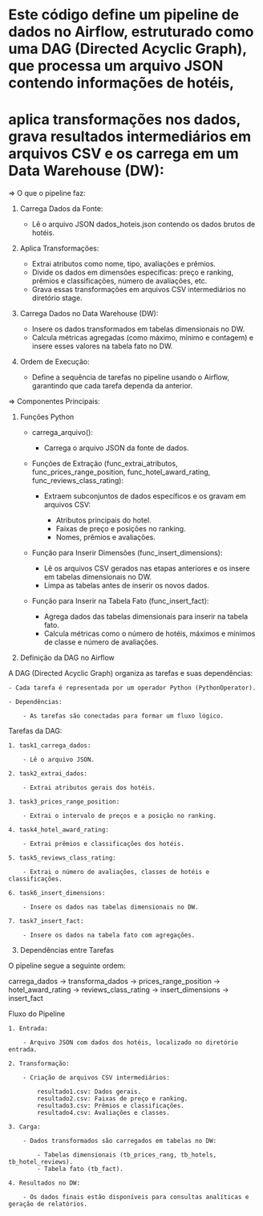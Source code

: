 

# Este código define um pipeline de dados no Airflow, estruturado como uma DAG (Directed Acyclic Graph), que processa um arquivo JSON contendo informações de hotéis, 
# aplica transformações nos dados, grava resultados intermediários em arquivos CSV e os carrega em um Data Warehouse (DW):


=> O que o pipeline faz:

1. Carrega Dados da Fonte:

	- Lê o arquivo JSON dados_hoteis.json contendo os dados brutos de hotéis.

2. Aplica Transformações:

	- Extrai atributos como nome, tipo, avaliações e prêmios.
	- Divide os dados em dimensões específicas: preço e ranking, prêmios e classificações, número de avaliações, etc.
	- Grava essas transformações em arquivos CSV intermediários no diretório stage.

3. Carrega Dados no Data Warehouse (DW):

	- Insere os dados transformados em tabelas dimensionais no DW.
	- Calcula métricas agregadas (como máximo, mínimo e contagem) e insere esses valores na tabela fato no DW.

4. Ordem de Execução:

	- Define a sequência de tarefas no pipeline usando o Airflow, garantindo que cada tarefa dependa da anterior.



=> Componentes Principais:

1. Funções Python

	- carrega_arquivo():

		- Carrega o arquivo JSON da fonte de dados.

	- Funções de Extração (func_extrai_atributos, func_prices_range_position, func_hotel_award_rating,   
	                       func_reviews_class_rating):

		- Extraem subconjuntos de dados específicos e os gravam em arquivos CSV:

			- Atributos principais do hotel.
			- Faixas de preço e posições no ranking.
			- Nomes, prêmios e avaliações.

	- Função para Inserir Dimensões (func_insert_dimensions):

		- Lê os arquivos CSV gerados nas etapas anteriores e os insere em tabelas dimensionais no DW.
		- Limpa as tabelas antes de inserir os novos dados.

	- Função para Inserir na Tabela Fato (func_insert_fact):

		- Agrega dados das tabelas dimensionais para inserir na tabela fato.
		- Calcula métricas como o número de hotéis, máximos e mínimos de classe e número de avaliações.



2. Definição da DAG no Airflow

A DAG (Directed Acyclic Graph) organiza as tarefas e suas dependências:

	- Cada tarefa é representada por um operador Python (PythonOperator).

	- Dependências:

		- As tarefas são conectadas para formar um fluxo lógico.


Tarefas da DAG:

	1. task1_carrega_dados:

		- Lê o arquivo JSON.

	2. task2_extrai_dados:

		- Extrai atributos gerais dos hotéis.

	3. task3_prices_range_position:

		- Extrai o intervalo de preços e a posição no ranking.

	4. task4_hotel_award_rating:

		- Extrai prêmios e classificações dos hotéis.

	5. task5_reviews_class_rating:

		- Extrai o número de avaliações, classes de hotéis e classificações.

	6. task6_insert_dimensions:

		- Insere os dados nas tabelas dimensionais no DW.

	7. task7_insert_fact:

		- Insere os dados na tabela fato com agregações.



3. Dependências entre Tarefas

O pipeline segue a seguinte ordem:

carrega_dados -> transforma_dados -> prices_range_position -> hotel_award_rating -> reviews_class_rating -> insert_dimensions -> insert_fact


Fluxo do Pipeline

	1. Entrada:

		- Arquivo JSON com dados dos hotéis, localizado no diretório entrada.

	2. Transformação:

		- Criação de arquivos CSV intermediários:

			resultado1.csv: Dados gerais.
			resultado2.csv: Faixas de preço e ranking.
			resultado3.csv: Prêmios e classificações.
			resultado4.csv: Avaliações e classes.

	3. Carga:

		- Dados transformados são carregados em tabelas no DW:

			- Tabelas dimensionais (tb_prices_rang, tb_hotels, tb_hotel_reviews).
			- Tabela fato (tb_fact).

	4. Resultados no DW:

		- Os dados finais estão disponíveis para consultas analíticas e geração de relatórios.
